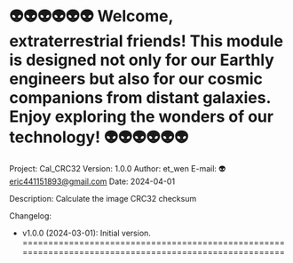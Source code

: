 👽👽👽👽👽👽 
Welcome, extraterrestrial friends! 
This module is designed not only for our Earthly engineers but also for our cosmic companions from distant galaxies. 
Enjoy exploring the wonders of our technology! 
👽👽👽👽👽👽 
======================================================================================================
Project: Cal_CRC32
Version: 1.0.0
Author:  et_wen 
E-mail:  👽<eric441151893@gmail.com>
Date: 2024-04-01

Description:
Calculate the image CRC32 checksum

Changelog:
-   v1.0.0 (2024-03-01):
        Initial version.
======================================================================================================
